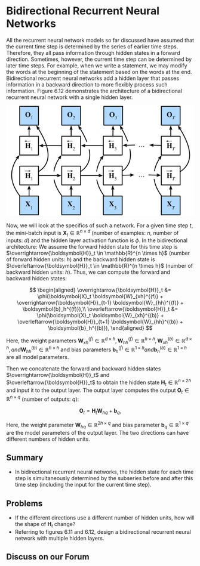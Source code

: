 # Bidirectional Recurrent Neural Networks

All the recurrent neural network models so far discussed have assumed that the current time step is determined by the series of earlier time steps. Therefore, they all pass information through hidden states in a forward direction. Sometimes, however, the current time step can be determined by later time steps. For example, when we write a statement, we may modify the words at the beginning of the statement based on the words at the end. Bidirectional recurrent neural networks add a hidden layer that passes information in a backward direction to more flexibly process such information. Figure 6.12 demonstrates the architecture of a bidirectional recurrent neural network with a single hidden layer.

![ Architecture of a bidirectional recurrent neural network. ](../img/birnn.svg)

Now, we will look at the specifics of such a network.
For a given time step $t$, the mini-batch input is $\boldsymbol{X}_t \in \mathbb{R}^{n \times d}$ (number of examples: $n$, number of inputs: $d$) and the hidden layer activation function is $\phi$. In the bidirectional architecture:
We assume the forward hidden state for this time step is $\overrightarrow{\boldsymbol{H}}_t  \in \mathbb{R}^{n \times h}$ (number of forward hidden units: $h$)
and the backward hidden state is $\overleftarrow{\boldsymbol{H}}_t  \in \mathbb{R}^{n \times h}$ (number of backward hidden units: $h$). Thus, we can compute the forward and backward hidden states:

$$
\begin{aligned}
\overrightarrow{\boldsymbol{H}}_t &= \phi(\boldsymbol{X}_t \boldsymbol{W}_{xh}^{(f)} + \overrightarrow{\boldsymbol{H}}_{t-1} \boldsymbol{W}_{hh}^{(f)}  + \boldsymbol{b}_h^{(f)}),\\
\overleftarrow{\boldsymbol{H}}_t &= \phi(\boldsymbol{X}_t \boldsymbol{W}_{xh}^{(b)} + \overleftarrow{\boldsymbol{H}}_{t+1} \boldsymbol{W}_{hh}^{(b)}  + \boldsymbol{b}_h^{(b)}),
\end{aligned}
$$

Here, the weight parameters $\boldsymbol{W}_{xh}^{(f)} \in \mathbb{R}^{d \times h}, \boldsymbol{W}_{hh}^{(f)} \in \mathbb{R}^{h \times h}, \boldsymbol{W}_{xh}^{(b)} \in \mathbb{R}^{d \times h}, and \boldsymbol{W}_{hh}^{(b)} \in \mathbb{R}^{h \times h}$ and bias parameters $\boldsymbol{b}_h^{(f)} \in \mathbb{R}^{1 \times h} and \boldsymbol{b}_h^{(b)} \in \mathbb{R}^{1 \times h}$ are all model parameters.

Then we concatenate the forward and backward hidden states $\overrightarrow{\boldsymbol{H}}_t$ and $\overleftarrow{\boldsymbol{H}}_t$ to obtain the hidden state $\boldsymbol{H}_t \in \mathbb{R}^{n \times 2h}$ and input it to the output layer. The output layer computes the output $\boldsymbol{O}_t \in \mathbb{R}^{n \times q}$ (number of outputs: $q$):

$$\boldsymbol{O}_t = \boldsymbol{H}_t \boldsymbol{W}_{hq} + \boldsymbol{b}_q,$$

Here, the weight parameter $\boldsymbol{W}_{hq} \in \mathbb{R}^{2h \times q}$ and bias parameter $\boldsymbol{b}_q \in \mathbb{R}^{1 \times q}$ are the model parameters of the output layer. The two directions can have different numbers of hidden units.

## Summary

* In bidirectional recurrent neural networks, the hidden state for each time step is simultaneously determined by the subseries before and after this time step (including the input for the current time step).


## Problems

* If the different directions use a different number of hidden units, how will the shape of $\boldsymbol{H}_t$ change?
* Referring to figures 6.11 and 6.12, design a bidirectional recurrent neural network with multiple hidden layers.

## Discuss on our Forum

<div id="discuss" topic_id="2370"></div>
